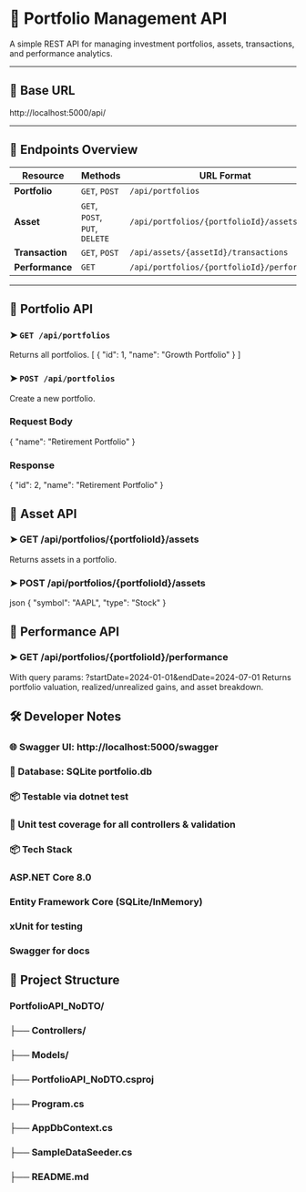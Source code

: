 # 📘 Portfolio Management API

A simple REST API for managing investment portfolios, assets, transactions, and performance analytics.

---

## 🔗 Base URL
http://localhost:5000/api/

---

## 📂 Endpoints Overview

| Resource     | Methods               | URL Format                                |
|--------------|------------------------|--------------------------------------------|
| **Portfolio**    | `GET`, `POST`        | `/api/portfolios`                         |
| **Asset**        | `GET`, `POST`, `PUT`, `DELETE` | `/api/portfolios/{portfolioId}/assets` |
| **Transaction**  | `GET`, `POST`        | `/api/assets/{assetId}/transactions`      |
| **Performance**  | `GET`                | `/api/portfolios/{portfolioId}/performance` |

---

## 📁 Portfolio API

### ➤ `GET /api/portfolios`
Returns all portfolios.
[
  {
    "id": 1,
    "name": "Growth Portfolio"
  }
]

### ➤ `POST /api/portfolios`
Create a new portfolio.
### Request Body
{
  "name": "Retirement Portfolio"
}
### Response
{
  "id": 2,
  "name": "Retirement Portfolio"
}

## 📁 Asset API
### ➤ GET /api/portfolios/{portfolioId}/assets
Returns assets in a portfolio.

### ➤ POST /api/portfolios/{portfolioId}/assets
json
{
  "symbol": "AAPL",
  "type": "Stock"
}

## 📁  Performance API
### ➤ GET /api/portfolios/{portfolioId}/performance
With query params:
?startDate=2024-01-01&endDate=2024-07-01
Returns portfolio valuation, realized/unrealized gains, and asset breakdown.

## 🛠️ Developer Notes
### 🌐 Swagger UI: http://localhost:5000/swagger
### 💾 Database: SQLite portfolio.db
### 📦 Testable via dotnet test
### 🧪 Unit test coverage for all controllers & validation
### 📦 Tech Stack
### ASP.NET Core 8.0
### Entity Framework Core (SQLite/InMemory)
### xUnit for testing
### Swagger for docs
## 📁 Project Structure

### PortfolioAPI_NoDTO/

### ├── Controllers/
### ├── Models/
### ├── PortfolioAPI_NoDTO.csproj
### ├── Program.cs
### ├── AppDbContext.cs
### ├── SampleDataSeeder.cs
### ├── README.md



